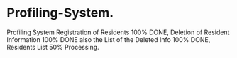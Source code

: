 # Profiling-System.
Profiling System Registration of Residents 100% DONE, 
Deletion of Resident Information 100% DONE also the List of the Deleted Info 100% DONE,
Residents List 50% Processing.

